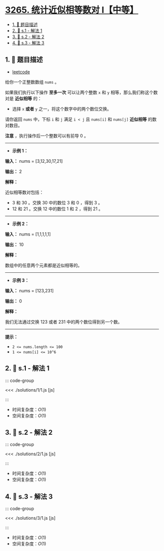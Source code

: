 # [3265. 统计近似相等数对 I【中等】](https://github.com/tnotesjs/TNotes.leetcode/tree/main/notes/3265.%20%E7%BB%9F%E8%AE%A1%E8%BF%91%E4%BC%BC%E7%9B%B8%E7%AD%89%E6%95%B0%E5%AF%B9%20I%E3%80%90%E4%B8%AD%E7%AD%89%E3%80%91)

<!-- region:toc -->

- [1. 📝 题目描述](#1--题目描述)
- [2. 🎯 s.1 - 解法 1](#2--s1---解法-1)
- [3. 🎯 s.2 - 解法 2](#3--s2---解法-2)
- [4. 🎯 s.3 - 解法 3](#4--s3---解法-3)

<!-- endregion:toc -->

## 1. 📝 题目描述

- [leetcode](https://leetcode.cn/problems/count-almost-equal-pairs-i/)

给你一个正整数数组 `nums` 。

如果我们执行以下操作 **至多一次** 可以让两个整数 `x` 和 `y` 相等，那么我们称这个数对是 **近似相等** 的：

- 选择 `x` **或者** `y` 之一，将这个数字中的两个数位交换。

请你返回 `nums` 中，下标 `i` 和 `j` 满足 `i < j` 且 `nums[i]` 和 `nums[j]` **近似相等** 的数对数目。

**注意** ，执行操作后一个整数可以有前导 0 。

---

- **示例 1：**

**输入：** nums = [3,12,30,17,21]

**输出：** 2

**解释：**

近似相等数对包括：

- 3 和 30 。交换 30 中的数位 3 和 0 ，得到 3 。
- 12 和 21 。交换 12 中的数位 1 和 2 ，得到 21 。

---

- **示例 2：**

**输入：** nums = [1,1,1,1,1]

**输出：** 10

**解释：**

数组中的任意两个元素都是近似相等的。

---

- **示例 3：**

**输入：** nums = [123,231]

**输出：** 0

**解释：**

我们无法通过交换 123 或者 231 中的两个数位得到另一个数。

---

**提示：**

- `2 <= nums.length <= 100`
- `1 <= nums[i] <= 10^6`

## 2. 🎯 s.1 - 解法 1

::: code-group

<<< ./solutions/1/1.js [js]

:::

- 时间复杂度：$O(1)$
- 空间复杂度：$O(1)$

## 3. 🎯 s.2 - 解法 2

::: code-group

<<< ./solutions/2/1.js [js]

:::

- 时间复杂度：$O(1)$
- 空间复杂度：$O(1)$

## 4. 🎯 s.3 - 解法 3

::: code-group

<<< ./solutions/3/1.js [js]

:::

- 时间复杂度：$O(1)$
- 空间复杂度：$O(1)$

